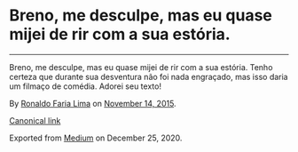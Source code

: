 Breno, me desculpe, mas eu quase mijei de rir com a sua estória.
================================================================

------------------------------------------------------------------------

Breno, me desculpe, mas eu quase mijei de rir com a sua estória. Tenho
certeza que durante sua desventura não foi nada engraçado, mas isso
daria um filmaço de comédia. Adorei seu texto!

By
<a href="https://medium.com/@ronaldolima" class="p-author h-card">Ronaldo Faria Lima</a>
on [November 14, 2015](https://medium.com/p/800d51c7a74b).

<a href="https://medium.com/@ronaldolima/breno-me-desculpe-mas-eu-quase-mijei-de-rir-com-a-sua-est%C3%B3ria-800d51c7a74b" class="p-canonical">Canonical link</a>

Exported from [Medium](https://medium.com) on December 25, 2020.
